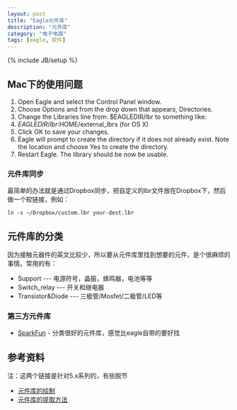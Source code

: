 ```yaml
---
layout: post
title: "Eagle元件库"
description: "元件库"
category: "电子电路"
tags: [eagle, 软件]
---
```

{% include JB/setup %}


## Mac下的使用问题

1. Open Eagle and select the Control Panel window.
1. Choose Options and from the drop down that appears, Directories.
1. Change the Libraries line from: $EAGLEDIR/lbr to something like:
1. $EAGLEDIR/lbr:$HOME/external_lbrs (for OS X)
1. Click OK to save your changes.
1. Eagle will prompt to create the directory if it does not already exist. Note the location and choose Yes to create the directory.
1. Restart Eagle. The library should be now be usable.

### 元件库同步

最简单的办法就是通过Dropbox同步，把自定义的lbr文件放在Dropbox下，然后做一个软链接，例如：

```
ln -s ~/Dropbox/custom.lbr your-dest.lbr
```

## 元件库的分类

因为接触元器件的英文比较少，所以要从元件库里找到想要的元件，是个很麻烦的事情。常用的有：

* Support --- 电源符号，晶振，蜂鸣器，电池等等
* Switch_relay --- 开关和继电器
* Transistor&Diode --- 三极管/Mosfet/二极管/LED等

### 第三方元件库

* [SparkFun](https://github.com/sparkfun/SparkFun-Eagle-Libraries) - 分类很好的元件库，感觉比eagle自带的要好找

## 参考资料

注：这两个链接是针对5.x系列的，有些脱节

* [元件库的绘制](http://www.geek-workshop.com/thread-94-1-1.html)
* [元件库的提取方法](http://www.geek-workshop.com/thread-427-1-1.html)

